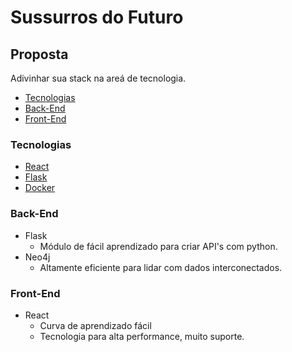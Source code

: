 # Sussurros do Futuro

## Proposta

Adivinhar sua stack na areá de tecnologia.

- [Tecnologias](#tecnologias)
- [Back-End](#back-end)
- [Front-End](#front-end)

### Tecnologias

- [React](https://react.dev/)
- [Flask](https://flask.palletsprojects.com/en/stable/)
- [Docker](https://www.docker.com/)

### Back-End

- Flask
  - Módulo de fácil aprendizado para criar API's com python.
- Neo4j
  - Altamente eficiente para lidar com dados interconectados.

### Front-End

- React
  - Curva de aprendizado fácil
  - Tecnologia para alta performance, muito suporte.
